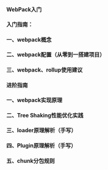 <!--
 * @Author: your name
 * @Date: 2021-05-23 19:29:39
 * @LastEditTime: 2021-05-23 20:08:52
 * @LastEditors: Please set LastEditors
 * @Description: In User Settings Edit
 * @FilePath: \webpack-park\outline.md
-->
####  WebPack入门

#### 入门指南：
#### 一、webpack概念
#### 二、webpack配置（从零到一搭建项目）
#### 三、webpack、rollup使用建议

#### 进阶指南
#### 一、webpack实现原理
#### 二、Tree Shaking性能优化实践
#### 三、loader原理解析（手写）
#### 四、Plugin原理解析（手写）
#### 五、chunk分包规则
